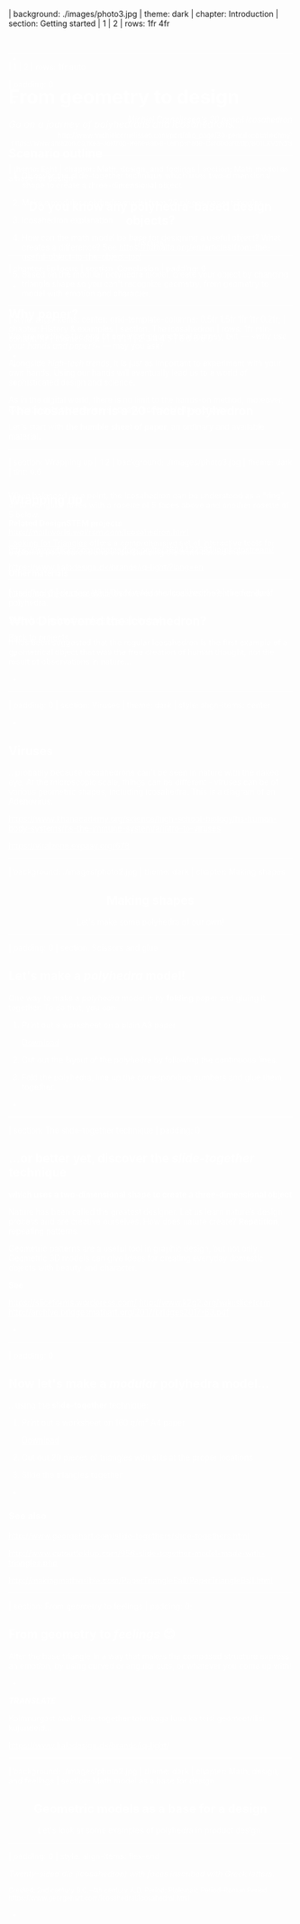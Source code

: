 | background: ./images/photo3.jpg
| theme: dark
| chapter: Introduction
| section: Getting started
| 1
| 2
| rows: 1fr 4fr

<br>

<f-image src="./images/ico1.png" style="mix-blend-mode: screen; filter: invert(1); --image-size: auto 80%; --image-position: left;" />

-

# <big>From geometry to design</big>

<big>_Go on a journey of polyhedrons and icosahedrons..._</big>

<f-notes title="Outline" width="50vw" style="--primary: var(--darkgray)">

## Scenario outline

1. Discover the slide-together technique which uses two-dimensional shape to create a three-dimensional object

2. Make a modular polyhedra model from 20 pieces paper triangles

3. Icosahedron explanation

4. How can the math model be base for designing a useful object? What creates a difference? See https://foroalfa.org/en/articles/from-the-useful-object-to-the-object-tool

5. Based on the modular polyhedra model, create your object by changing triangle shape so you can't recognize geometry, from geometry to model with emotion and character.

</f-notes>

---

| style: align-items: center; grid-template-columns: 0.5fr 1.5fr 1fr 1fr 0.2fr;
| chapter: History & examples
| section: The icosahedron
| rows: 1fr min-content 1fr
| theme: dark
| 1 1 1 1 1
| 2 3 4 4 5
| 6 6 6 6 6

-

-

<f-scene3 isometric responsive>
    <f-rotation3>
        <f-polyhedron3 scale="2" :shading="true" hedron="Icosahedron" />
    </f-rotation3>
</f-scene3>

-

## The icosahedron is a 20-faced polyhedron

<div style="display: flex; width: 100%; height: 5rem">
    <f-image src="./images/ico2.png" 
    style="mix-blend-mode: screen; filter: invert(1); --image-size: contain; --image-position: center; width: 6rem" />
    <f-image src="./images/ico1.png" 
    style="mix-blend-mode: screen; filter: invert(1); --image-size: contain; --image-position: center; width: 15rem" />
    <f-image src="./images/ico3.png" 
    style="mix-blend-mode: screen; filter: invert(1); --image-size: contain; --image-position: center; width: 10rem" />
</div>

<br>

When balanced on a point, the icosahedron can be understood as a "ring" of 10 triangular faces with a rosette of 5 faces above and another rosette of 5 below.

http://mathworld.wolfram.com/Icosahedron.html

https://www.flickr.com/photos/fdecomite/3604422381/in/photostream/

https://www.halodesign.dk/brands/iq-light/?lang=en

---

| padding: 0
| section: Who Discovered the Icosahedron?
| theme: dark

<section>

## Who Discovered the Icosahedron?

It has been suggested that the regular icosahedron is the first example of a geometrical object that was the free creation of human thought, not the result of observations in nature...

</section>

-

<f-image src="./images/example3.jpg" style="--image-position: center" />

---

| padding: 0
| section: Viruses
| theme: dark
| style: align-items: center

<f-image src="./images/example4.png" style="--image-height: 100vh"/>

-

<section>

## Viruses

...probably because icosahedrons can't be seen in nature with the naked eye. At the microscopic scale, things can be different - viruses can be of various geometric shapes, including icosahedra. This is a diagram of an Adenovirus.

https://www.khanacademy.org/science/high-school-biology/hs-human-body-systems/hs-the-immune-system/a/intro-to-viruses

https://viralzone.expasy.org/678

</section>

---

| background: ./images/photo2.jpg
| theme: dark
| chapter: Making shapes

<center>

<section>

# Making shapes

Let's make some polyhedra of our own!

</section>

</center>

---

| padding: 0
| section: Scissors and glue

<section>

## Let's make a _polyhedra_ model!

One way to make a _polyhedra_ model is by **folding** paper and gluing it together. To do that, you can:

1. Print out a worksheet on a plain A3 paper

   <a class="tertiary" href="./files/geometry_fold.pdf" style="margin-bottom: .8em"><f-download-icon /> Download</a>

2. Cut out the layout of the polyhedra by following the continuous lines.

3. Fold the polyhedra, line up the corresponding numbers and glue them together.

</section>

-

<f-image src="./images/geometry_fold.png" style="--image-size: 110vh auto; --image-position: left" />

---

| section: The slide-together technique
| padding: 0

<section>

## ...or better yet, discover the _slide-together_ technique

**which uses a two-dimensional shape to create a three-dimensional object**

Nature has been called the greatest designer. Let us learn nature’s design process and are creative ourselves. How does nature create? **Repetition**, repeating patterns.

Geometric patterns are a useful tool in graphic design, but not only. Geometric 3D models can give ideas for creating everyday domestic objects with beauty and character.

**See**

https://sliceforms.wordpress.com/
http://www.k2g2.org/wiki:sliceform
http://archive.bridgesmathart.org/2017/bridges2017-63.pdf

</section>

-

<f-image src="./images/geometry_slidetogether.png" style="--image-size: 110vh auto; --image-position: left"/>

---

| padding: 0

<section>

## Now let's make a <var>modular</var> polyhedra model...

...using the **slide-together** technique:

1. Print out a worksheet on 160 g/m² A4 paper

   <a class="tertiary" href="./files/geometry_slidetogether.pdf" style="margin-bottom: .8em"><f-download-icon /> Download</a>

2. Cut out 20 pieces of triangles with slits at the proper locations

3. Slide the triangles together

</section>

-

<f-image src="./images/geometry_slidetogether.png" style="--image-size: 110vh auto; --image-position: left"/>

<f-notes>

### See also

http://www.georgehart.com/slide-togethers/slide-togethers.html

http://www.cutoutfoldup.com/956-slide-together-model-made-with-triangles.php

http://makingmathvisible.com/PaperTriangleBall/PaperTriangleBall.html

</f-notes>

---

| section: From geometry to feelings
| padding: 0;

<section>

## From geometry to <var>feelings</var> 😊

Alter the base triangle in a way that makes the composed structure express an emotion, by using curved or angular cuts, or whatever you come up with!

</section>

-

<f-image src="./images/photo1.jpg">

<f-notes>

**_TRANSLATE_**

Kolmnurgast saab slide-together tehnikaga luua ka teisi geomeetrilisi kujundeid...

https://www.halodesign.dk/brands/iq-light/

</f-notes>

---

| background: ./images/photo2.jpg
| theme: dark
| chapter: Math, design, and feelings
| section: Math model as a base for design

<center>

<section>

# Geometric models as a base for a design

Let's look at some examples of polyhedra in product design.

</section>

</center>

---

| padding: 0
| style: align-items: flex-end

<section>

_Twenty-sided die (icosahedron) with faces inscribed with Greek letters._

<small>
Created: 2nd century B.C.–4th century A.D. Period: Ptolemaic Period–Roman Period
</small><br>
<small>
https://www.georgehart.com/icosahedral/icosahedral.html
</small>

</section>

-

<f-image src="./images/example2.jpg" style="position: absolute; left: 0; top: 0; width: 100%; height: 100%; z-index: -1; --image-height: 100%; --image-size: auto 100vh; --image-position: 90% bottom"/>

---

| 1
| 2
| rows: 1fr auto

| padding: 0

<f-image style="--image-size: contain; --image-position: left top" src="./images/example1.png" />

-

<section style="text-align: right">

_Michiel Cornelissen's 30 pencil icosahedron_

<small>
http://www.michielcornelissen.com/portfolio_page/30-pencil-icosahedron/'
</small><br>
<small>
https://www.amazon.ca/Ikea-Joxtrop-Renewable-Lampshade-Cardboard/dp/B01LXV2N2S
</small>

</section>

---

| theme: light
| chapter: Math, design, and feelings
| section: Math model as a base for design

<center>

<section>

## Do you know any polyhedra-based design objects?

Discuss!

</section>

</center>

---

| chapter: Epilogue
| section: Conclusion
| padding: 0

<f-image src="./images/paper-creative-workshop-handmade.jpg">

-

<section>

## Why paper?

We are reaching the end of our short geometrical journey, but — ~_why use your hands and paper?_~ — may you ask?

Alongside _high-tech trends_, it is just as important to experiment with your own hands. Using our hands will eventually lead us to a world of sophisticated design and science.

As in the digital world, there is no limit to the hands-on method, moreover, expanding its boundaries is equally accessible to everyone.

Let's start with **the humble sheet of paper**, an ordinary and available material.

</section>

---

| section: Wrapping up
| 1 2
| background: ./images/photo3.jpg
| theme: dark
| tint: 0.6

## Wrapping up

#### Related DesignSTEM projects

<a href="../triangles">Looking for Triangles</a> offers a comprehensive set of interactive tools for exploring polyhedrons and understanding the math behind them.

#### Other materials

https://polyhedra.tessera.li/ by Nat Alison visualizes the entire family of polyhedra.

See also a related [conference talk](https://www.youtube.com/watch?v=jhdJHBD9Fts) by her.

<a class="tertiary" href="../"><f-leftarrow-icon /> Back to projects</a>

-
